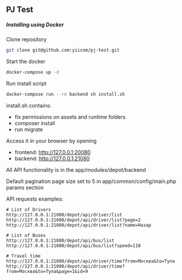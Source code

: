 ## PJ Test

##### Installing using Docker

Clone repository 
```bash
git clone git@github.com:yiicom/pj-test.git
```

Start the docker
```bash 
docker-compose up -d
```

Run install script
```bash 
docker-compose run --rm backend sh install.sh
```

install.sh contains:
 - fix permissions on assets and runtime folders
 - composer install
 - run migrate
    
Access it in your browser by opening
    
- frontend: http://127.0.0.1:20080
- backend: http://127.0.0.1:21080
    
All API functionality is in the app/modules/depot/backend  
 
Default pagination page size set to 5 in app/common/config/main.php params section  
 
 
API requests examples:
```text
# List of Drivers
http://127.0.0.1:21080/depot/api/driver/list
http://127.0.0.1:21080/depot/api/driver/list?page=2
http://127.0.0.1:21080/depot/api/driver/list?name=Назар

# List of Buses
http://127.0.0.1:21080/depot/api/bus/list
http://127.0.0.1:21080/depot/api/bus/list?speed=110

# Travel time
http://127.0.0.1:21080/depot/api/driver/time?from=Москва&to=Тула
http://127.0.0.1:21080/depot/api/driver/time?from=Москва&to=Тула&page=1&id=9
```